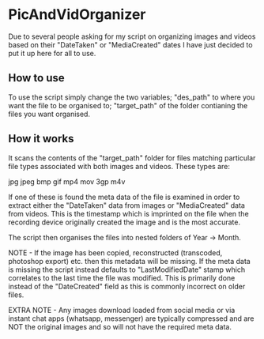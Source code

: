 # PicAndVidOrganizer

Due to several people asking for my script on organizing images and videos based on their "DateTaken" or "MediaCreated" dates I have just decided to put it up here for all to use.

## How to use

To use the script simply change the two variables; "des_path" to where you want the file to be organised to; "target_path" of the folder contianing the files you want organised. 

## How it works

It scans the contents of the "target_path" folder for files matching particular file types associated with both images and videos. These types are:

jpg
jpeg
bmp
gif
mp4
mov
3gp
m4v

If one of these is found the meta data of the file is examined in order to extract either the "DateTaken" data from images or "MediaCreated" data from videos. This is the timestamp which is imprinted on the file when the recording device originally created the image and is the most accurate. 

The script then organises the files into nested folders of Year -> Month.

NOTE - If the image has been copied, reconstructed (transcoded, photoshop export) etc. then this metadata will be missing. If the meta data is missing the script instead defaults to "LastModifiedDate" stamp which correlates to the last time the file was modified. This is primarily done instead of the "DateCreated" field as this is commonly incorrect on older files. 

EXTRA NOTE - Any images download loaded from social media or via instant chat apps (whatsapp, messenger) are typically compressed and are NOT the original images and so will not have the required meta data. 
